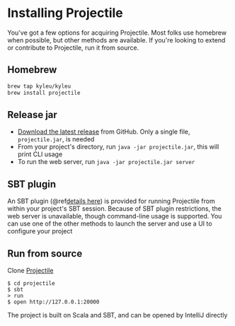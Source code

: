 # Installing Projectile

You've got a few options for acquiring Projectile. Most folks use homebrew when possible, but other methods are available. 
If you're looking to extend or contribute to Projectile, run it from source.  


## Homebrew

```bash
brew tap kyleu/kyleu
brew install projectile
```

## Release jar

- [Download the latest release]((https://github.com/Kyleu/projectile/releases)) from GitHub. Only a single file, `projectile.jar`, is needed
- From your project's directory, run `java -jar projectile.jar`, this will print CLI usage
- To run the web server, run `java -jar projectile.jar server`


## SBT plugin

An SBT plugin (@ref[details here](../codegen/sbt-plugin.md)) is provided for running Projectile from within your project's SBT session.
Because of SBT plugin restrictions, the web server is unavailable, though command-line usage is supported. 
You can use one of the other methods to launch the server and use a UI to configure your project


## Run from source

Clone [Projectile](https://github.com/Kyleu/projectile)

```shell
$ cd projectile
$ sbt
> run
$ open http://127.0.0.1:20000
```

The project is built on Scala and SBT, and can be opened by IntelliJ directly
